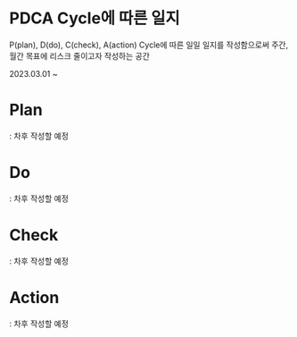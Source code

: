 # PDCA Cycle에 따른 일지

P(plan), D(do), C(check), A(action) Cycle에 따른 일일 일지를 작성함으로써 주간, 월간 목표에 리스크 줄이고자 작성하는 공간

2023.03.01 ~

# Plan

: 차후 작성할 예정

# Do

: 차후 작성할 예정

# Check

: 차후 작성할 예정

# Action

: 차후 작성할 예정
